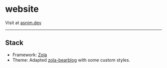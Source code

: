 # website

Visit at [asnim.dev](https://mrasnim.dev)

---

## Stack

- Framework: [Zola](https://www.getzola.org/)
- Theme: Adapted [zola-bearblog](https://codeberg.org/alanpearce/zola-bearblog) with some custom styles.
